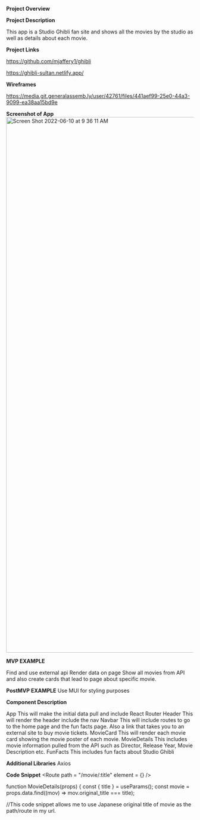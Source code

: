 **Project Overview**

**Project Description**

This app is a Studio Ghibli fan site and shows all the movies by the studio as well as details about each movie.

**Project Links**

https://github.com/mjaffery1/ghibli

https://ghibli-sultan.netlify.app/

**Wireframes**

https://media.git.generalassemb.ly/user/42761/files/441aef99-25e0-44a3-9099-ea38aa15bd9e

**Screenshot of App**
<img width="1435" alt="Screen Shot 2022-06-10 at 9 36 11 AM" src="https://user-images.githubusercontent.com/99685970/173077527-e641eecb-15f7-4455-ac65-0a1612951af0.png">



**MVP EXAMPLE**

Find and use external api
Render data on page
Show all movies from API and also create cards that lead to page about specific movie.

**PostMVP EXAMPLE**
Use MUI for styling purposes

**Component	Description**

App	This will make the initial data pull and include React Router
Header	This will render the header include the nav
Navbar This will include routes to go to the home page and the fun facts page. Also a link that takes you to an external site to buy movie tickets.
MovieCard This will render each movie card showing the movie poster of each movie.
MovieDetails This includes movie information pulled from the API such as Director, Release Year, Movie Description etc.
FunFacts This includes fun facts about Studio Ghibli

**Additional Libraries**
Axios

**Code Snippet**
<Route path = "/movie/:title" element = {<MovieDetails data={movieData} />} />

function MovieDetails(props) {
  const { title } = useParams();
  const movie = props.data.find((mov) => mov.original_title === title);
  
//This code snippet allows me to use Japanese original title of movie as the path/route in my url.
